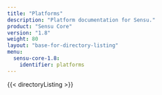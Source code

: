 ```yaml
---
title: "Platforms"
description: "Platform documentation for Sensu."
product: "Sensu Core"
version: "1.8"
weight: 80
layout: "base-for-directory-listing"
menu:
  sensu-core-1.8:
    identifier: platforms
---
```


{{< directoryListing >}}
